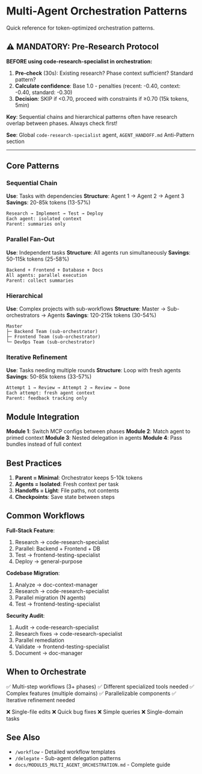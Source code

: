 # Multi-Agent Orchestration Patterns

Quick reference for token-optimized orchestration patterns.

## ⚠️ MANDATORY: Pre-Research Protocol

**BEFORE using code-research-specialist in orchestration:**

1. **Pre-check** (30s): Existing research? Phase context sufficient? Standard pattern?
2. **Calculate confidence**: Base 1.0 - penalties (recent: -0.40, context: -0.40, standard: -0.30)
3. **Decision**: SKIP if <0.70, proceed with constraints if ≥0.70 (15k tokens, 5min)

**Key**: Sequential chains and hierarchical patterns often have research overlap between phases. Always check first!

**See**: Global `code-research-specialist` agent, `AGENT_HANDOFF.md` Anti-Pattern section

---

## Core Patterns

### Sequential Chain
**Use**: Tasks with dependencies
**Structure**: Agent 1 → Agent 2 → Agent 3
**Savings**: 20-85k tokens (13-57%)

```
Research → Implement → Test → Deploy
Each agent: isolated context
Parent: summaries only
```

### Parallel Fan-Out
**Use**: Independent tasks
**Structure**: All agents run simultaneously
**Savings**: 50-115k tokens (25-58%)

```
Backend + Frontend + Database + Docs
All agents: parallel execution
Parent: collect summaries
```

### Hierarchical
**Use**: Complex projects with sub-workflows
**Structure**: Master → Sub-orchestrators → Agents
**Savings**: 120-215k tokens (30-54%)

```
Master
├─ Backend Team (sub-orchestrator)
├─ Frontend Team (sub-orchestrator)
└─ DevOps Team (sub-orchestrator)
```

### Iterative Refinement
**Use**: Tasks needing multiple rounds
**Structure**: Loop with fresh agents
**Savings**: 50-85k tokens (33-57%)

```
Attempt 1 → Review → Attempt 2 → Review → Done
Each attempt: fresh agent context
Parent: feedback tracking only
```

## Module Integration

**Module 1**: Switch MCP configs between phases
**Module 2**: Match agent to primed context
**Module 3**: Nested delegation in agents
**Module 4**: Pass bundles instead of full context

## Best Practices

1. **Parent = Minimal**: Orchestrator keeps 5-10k tokens
2. **Agents = Isolated**: Fresh context per task
3. **Handoffs = Light**: File paths, not contents
4. **Checkpoints**: Save state between steps

## Common Workflows

**Full-Stack Feature**:
1. Research → code-research-specialist
2. Parallel: Backend + Frontend + DB
3. Test → frontend-testing-specialist
4. Deploy → general-purpose

**Codebase Migration**:
1. Analyze → doc-context-manager
2. Research → code-research-specialist
3. Parallel migration (N agents)
4. Test → frontend-testing-specialist

**Security Audit**:
1. Audit → code-research-specialist
2. Research fixes → code-research-specialist
3. Parallel remediation
4. Validate → frontend-testing-specialist
5. Document → doc-manager

## When to Orchestrate

✅ Multi-step workflows (3+ phases)
✅ Different specialized tools needed
✅ Complex features (multiple domains)
✅ Parallelizable components
✅ Iterative refinement needed

❌ Single-file edits
❌ Quick bug fixes
❌ Simple queries
❌ Single-domain tasks

## See Also

- `/workflow` - Detailed workflow templates
- `/delegate` - Sub-agent delegation patterns
- `docs/MODULE5_MULTI_AGENT_ORCHESTRATION.md` - Complete guide
